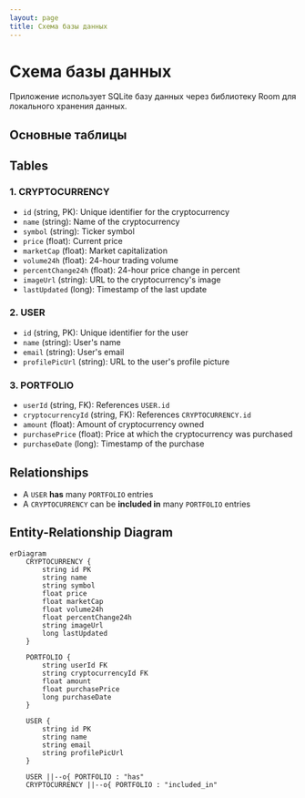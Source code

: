```yaml
---
layout: page
title: Схема базы данных
---
```


# Схема базы данных

Приложение использует SQLite базу данных через библиотеку Room для локального хранения данных.

## Основные таблицы

## Tables

### 1. CRYPTOCURRENCY
- `id` (string, PK): Unique identifier for the cryptocurrency
- `name` (string): Name of the cryptocurrency
- `symbol` (string): Ticker symbol
- `price` (float): Current price
- `marketCap` (float): Market capitalization
- `volume24h` (float): 24-hour trading volume
- `percentChange24h` (float): 24-hour price change in percent
- `imageUrl` (string): URL to the cryptocurrency's image
- `lastUpdated` (long): Timestamp of the last update

### 2. USER
- `id` (string, PK): Unique identifier for the user
- `name` (string): User's name
- `email` (string): User's email
- `profilePicUrl` (string): URL to the user's profile picture

### 3. PORTFOLIO
- `userId` (string, FK): References `USER.id`
- `cryptocurrencyId` (string, FK): References `CRYPTOCURRENCY.id`
- `amount` (float): Amount of cryptocurrency owned
- `purchasePrice` (float): Price at which the cryptocurrency was purchased
- `purchaseDate` (long): Timestamp of the purchase

## Relationships
- A `USER` **has** many `PORTFOLIO` entries
- A `CRYPTOCURRENCY` can be **included in** many `PORTFOLIO` entries

## Entity-Relationship Diagram

```
erDiagram
    CRYPTOCURRENCY {
        string id PK
        string name
        string symbol
        float price
        float marketCap
        float volume24h
        float percentChange24h
        string imageUrl
        long lastUpdated
    }
    
    PORTFOLIO {
        string userId FK
        string cryptocurrencyId FK
        float amount
        float purchasePrice
        long purchaseDate
    }
    
    USER {
        string id PK
        string name
        string email
        string profilePicUrl
    }
    
    USER ||--o{ PORTFOLIO : "has"
    CRYPTOCURRENCY ||--o{ PORTFOLIO : "included_in"
```